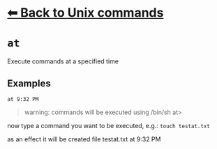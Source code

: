 # [⬅ Back	to Unix commands](unix.md)
# `at`
Execute commands at a specified time

## Examples
`at 9:32 PM`
> warning: commands will be executed using /bin/sh
at>

now type a command you want to be executed, e.g.:
`touch testat.txt`

as an effect it will be created file testat.txt at 9:32 PM

